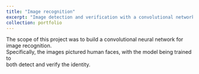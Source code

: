 ```yaml
---
title: "Image recognition"
excerpt: "Image detection and verification with a convolutional network. <br/><img src='/images/fight_club.png'>"
collection: portfolio
---
```


The scope of this project was to build a convolutional neural network for image recognition.  
Specifically, the images pictured human faces, with the model being trained to  
both detect and verify the identity.

